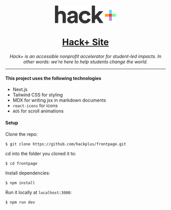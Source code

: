 <p align="center"><img width="192px" alt="Hack+ Logo" src="./public/logo.svg"></p>
<h1 align="center"><a href="https://hackplus.io/">Hack+ Site</a></h1>
<p align="center"><i>Hack+ is an accessible nonprofit accelerator for student-led impacts. In other words: we're here to help students change the world.</i></p>

---

#### This project uses the following technologies

- Next.js
- Tailwind CSS for styling
- MDX for writing jsx in markdown documents
- `react-icons` for icons
- `AOS` for scroll animations

#### Setup

Clone the repo:

```shell
$ git clone https://github.com/hackplus/frontpage.git
```

cd into the folder you cloned it to:

```
$ cd frontpage
```

Install dependencies:

```shell
$ npm install
```

Run it locally at `localhost:3000`:

```shell
$ npm run dev
```
